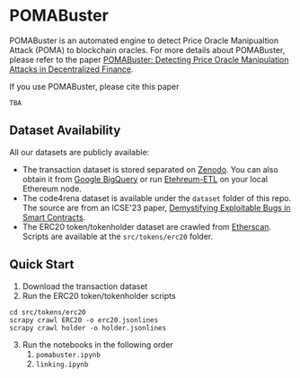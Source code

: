 # POMABuster
POMABuster is an automated engine to detect Price Oracle Manipualtion Attack (POMA) to blockchain oracles.
For more details about POMABuster, please refer to the paper [POMABuster: Detecting Price Oracle Manipulation Attacks in Decentralized Finance](https://blogs.ubc.ca/dependablesystemslab/2024/03/09/pomabuster-detecting-price-oracle-manipulation-attacks-in-decentralized-finance/).

If you use POMABuster, please cite this paper
```
TBA
```

## Dataset Availability
All our datasets are publicly available:
- The transaction dataset is stored separated on [Zenodo](https://zenodo.org/records/10359283). You can also obtain it from [Google BigQuery](https://evgemedvedev.medium.com/ethereum-blockchain-on-google-bigquery-283fb300f579) or run [Etehreum-ETL](https://ethereum-etl.readthedocs.io/en/latest/quickstart/) on your local Ethereum node.
- The code4rena dataset is available under the `dataset` folder of this repo. The source are from an ICSE'23 paper, [Demystifying Exploitable Bugs in Smart Contracts](https://github.com/ZhangZhuoSJTU/Web3Bugs).
- The ERC20 token/tokenholder dataset are crawled from [Etherscan](https://etherscan.io/). Scripts are available at the `src/tokens/erc20` folder.

## Quick Start

1. Download the transaction dataset
2. Run the ERC20 token/tokenholder scripts
```
cd src/tokens/erc20
scrapy crawl ERC20 -o erc20.jsonlines
scrapy crawl holder -o holder.jsonlines
```
3. Run the notebooks in the following order
    1. `pomabuster.ipynb`
    2. `linking.ipynb`
